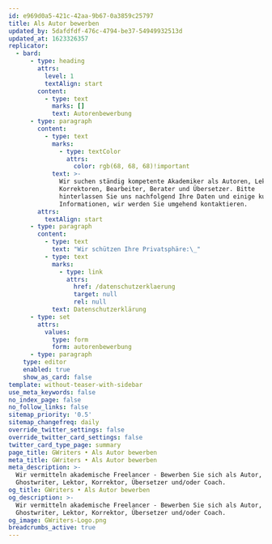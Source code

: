 ```yaml
---
id: e969d0a5-421c-42aa-9b67-0a3859c25797
title: Als Autor bewerben
updated_by: 5dafdfdf-476c-4794-be37-54949932513d
updated_at: 1623326357
replicator:
  - bard:
      - type: heading
        attrs:
          level: 1
          textAlign: start
        content:
          - type: text
            marks: []
            text: Autorenbewerbung
      - type: paragraph
        content:
          - type: text
            marks:
              - type: textColor
                attrs:
                  color: rgb(68, 68, 68)!important
            text: >-
              Wir suchen ständig kompetente Akademiker als Autoren, Lektoren,
              Korrektoren, Bearbeiter, Berater und Übersetzer. Bitte
              hinterlassen Sie uns nachfolgend Ihre Daten und einige kurze
              Informationen, wir werden Sie umgehend kontaktieren.
        attrs:
          textAlign: start
      - type: paragraph
        content:
          - type: text
            text: "Wir schützen Ihre Privatsphäre:\_"
          - type: text
            marks:
              - type: link
                attrs:
                  href: /datenschutzerklaerung
                  target: null
                  rel: null
            text: Datenschutzerklärung
      - type: set
        attrs:
          values:
            type: form
            form: autorenbewerbung
      - type: paragraph
    type: editor
    enabled: true
    show_as_card: false
template: without-teaser-with-sidebar
use_meta_keywords: false
no_index_page: false
no_follow_links: false
sitemap_priority: '0.5'
sitemap_changefreq: daily
override_twitter_settings: false
override_twitter_card_settings: false
twitter_card_type_page: summary
page_title: GWriters • Als Autor bewerben
meta_title: GWriters • Als Autor bewerben
meta_description: >-
  Wir vermitteln akademische Freelancer - Bewerben Sie sich als Autor,
  Ghostwriter, Lektor, Korrektor, Übersetzer und/oder Coach.
og_title: GWriters • Als Autor bewerben
og_description: >-
  Wir vermitteln akademische Freelancer - Bewerben Sie sich als Autor,
  Ghostwriter, Lektor, Korrektor, Übersetzer und/oder Coach.
og_image: GWriters-Logo.png
breadcrumbs_active: true
---
```

